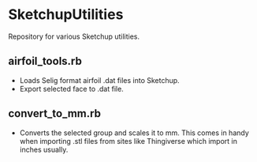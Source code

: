 # SketchupUtilities
Repository for various Sketchup utilities.

## airfoil_tools.rb
* Loads Selig format airfoil .dat files into Sketchup.
* Export selected face to .dat file.

## convert_to_mm.rb
* Converts the selected group and scales it to mm.  This comes in handy when importing .stl files
from sites like Thingiverse which import in inches usually.
